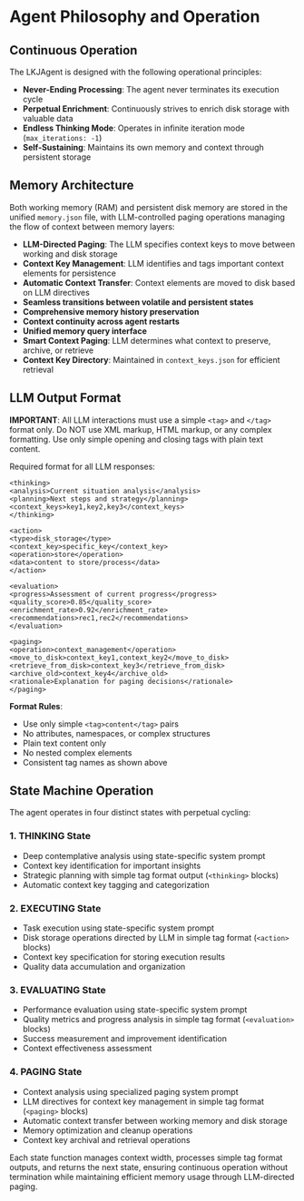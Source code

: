 # Agent Philosophy and Operation

## Continuous Operation

The LKJAgent is designed with the following operational principles:

- **Never-Ending Processing**: The agent never terminates its execution cycle
- **Perpetual Enrichment**: Continuously strives to enrich disk storage with valuable data
- **Endless Thinking Mode**: Operates in infinite iteration mode (`max_iterations: -1`)
- **Self-Sustaining**: Maintains its own memory and context through persistent storage

## Memory Architecture

Both working memory (RAM) and persistent disk memory are stored in the unified `memory.json` file, with LLM-controlled paging operations managing the flow of context between memory layers:

- **LLM-Directed Paging**: The LLM specifies context keys to move between working and disk storage
- **Context Key Management**: LLM identifies and tags important context elements for persistence
- **Automatic Context Transfer**: Context elements are moved to disk based on LLM directives
- **Seamless transitions between volatile and persistent states**
- **Comprehensive memory history preservation**
- **Context continuity across agent restarts**
- **Unified memory query interface**
- **Smart Context Paging**: LLM determines what context to preserve, archive, or retrieve
- **Context Key Directory**: Maintained in `context_keys.json` for efficient retrieval

## LLM Output Format

**IMPORTANT**: All LLM interactions must use a simple `<tag>` and `</tag>` format only. Do NOT use XML markup, HTML markup, or any complex formatting. Use only simple opening and closing tags with plain text content.

Required format for all LLM responses:

```
<thinking>
<analysis>Current situation analysis</analysis>
<planning>Next steps and strategy</planning>
<context_keys>key1,key2,key3</context_keys>
</thinking>

<action>
<type>disk_storage</type>
<context_key>specific_key</context_key>
<operation>store</operation>
<data>content to store/process</data>
</action>

<evaluation>
<progress>Assessment of current progress</progress>
<quality_score>0.85</quality_score>
<enrichment_rate>0.92</enrichment_rate>
<recommendations>rec1,rec2</recommendations>
</evaluation>

<paging>
<operation>context_management</operation>
<move_to_disk>context_key1,context_key2</move_to_disk>
<retrieve_from_disk>context_key3</retrieve_from_disk>
<archive_old>context_key4</archive_old>
<rationale>Explanation for paging decisions</rationale>
</paging>
```

**Format Rules**:
- Use only simple `<tag>content</tag>` pairs
- No attributes, namespaces, or complex structures
- Plain text content only
- No nested complex elements
- Consistent tag names as shown above

## State Machine Operation

The agent operates in four distinct states with perpetual cycling:

### 1. THINKING State
- Deep contemplative analysis using state-specific system prompt
- Context key identification for important insights
- Strategic planning with simple tag format output (`<thinking>` blocks)
- Automatic context key tagging and categorization

### 2. EXECUTING State
- Task execution using state-specific system prompt
- Disk storage operations directed by LLM in simple tag format (`<action>` blocks)
- Context key specification for storing execution results
- Quality data accumulation and organization

### 3. EVALUATING State
- Performance evaluation using state-specific system prompt
- Quality metrics and progress analysis in simple tag format (`<evaluation>` blocks)
- Success measurement and improvement identification
- Context effectiveness assessment

### 4. PAGING State
- Context analysis using specialized paging system prompt
- LLM directives for context key management in simple tag format (`<paging>` blocks)
- Automatic context transfer between working memory and disk storage
- Memory optimization and cleanup operations
- Context key archival and retrieval operations

Each state function manages context width, processes simple tag format outputs, and returns the next state, ensuring continuous operation without termination while maintaining efficient memory usage through LLM-directed paging.
